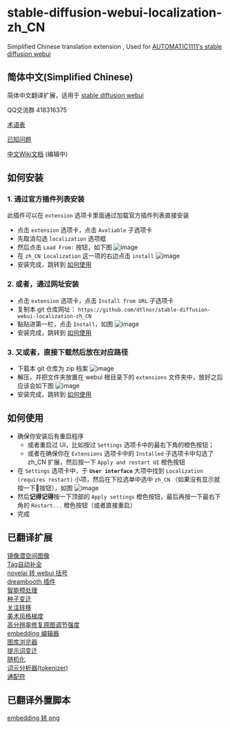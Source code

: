# stable-diffusion-webui-localization-zh_CN
Simplified Chinese translation extension , Used for [AUTOMATIC1111's stable diffusion webui](https://github.com/AUTOMATIC1111/stable-diffusion-webui)

## 简体中文(Simplified Chinese)
简体中文翻译扩展，适用于 [stable diffusion webui](https://github.com/AUTOMATIC1111/stable-diffusion-webui)

QQ交流群 418316375

[术语表](Terminology.md)

[已知问题](Known-Bug.md)

[中文Wiki文档](https://github.com/dtlnor/stable-diffusion-webui-localization-zh_CN/wiki) (编辑中)

## 如何安装
### 1. 通过官方插件列表安装
此插件可以在 `extension` 选项卡里面通过加载官方插件列表直接安装
- 点击 `extension` 选项卡，点击 `Avaliable` 子选项卡
- 先取消勾选 `localization` 选项框
- 然后点击 `Load From:` 按钮，如下图
![image](https://user-images.githubusercontent.com/21131439/202856658-b6b41b93-c4ff-40a9-be87-e24fc04893eb.png)
- 在 `zh_CN Localization` 这一项的右边点击 `install`
![image](https://user-images.githubusercontent.com/21131439/202856395-d3927577-d47a-4a3a-a9b5-5f5b93f9b167.png)
- 安装完成，跳转到 [如何使用](#如何使用)

### 2. 或者，通过网址安装
- 点击 `extension` 选项卡，点击 `Install from URL` 子选项卡
- 复制本 git 仓库网址：
`https://github.com/dtlnor/stable-diffusion-webui-localization-zh_CN`
- 黏贴进第一栏，点击 `Install`，如图
![image](https://user-images.githubusercontent.com/21131439/202856718-a7d73c84-b1ca-4b90-9b35-b69d31a7b568.png)
- 安装完成，跳转到 [如何使用](#如何使用)

### 3. 又或者，直接下载然后放在对应路径
- 下载本 git 仓库为 zip 档案
![image](https://user-images.githubusercontent.com/21131439/202857957-c7d5d649-4197-4197-8650-f7941917400b.png)
- 解压，并把文件夹放置在 webui 根目录下的 `extensions` 文件夹中，放好之后应该会如下图
![image](https://user-images.githubusercontent.com/21131439/202857213-3aa98467-c39b-43b3-9d6f-ed5ac0e4b753.png)
- 安装完成，跳转到 [如何使用](#如何使用)

## 如何使用
- 确保你安装后有重启程序
  - 或者重启过 UI，比如按过 `Settings` 选项卡中的最右下角的橙色按钮；
  - 或者在确保你在 `Extensions` 选项卡中的 `Installed` 子选项卡中勾选了 zh_CN 扩展，然后按一下 `Apply and restart UI` 橙色按钮
- 在 `Settings` 选项卡中，于 **`User interface`** 大项中找到 `Localization (requires restart)` 小项，然后在下拉选单中选中 `zh_CN` （如果没有显示就按一下🔄按钮），如图
![image](https://user-images.githubusercontent.com/21131439/202857765-e7c57ef8-011c-4192-be5a-165749528162.png)
- 然后**记得记得**按一下顶部的 `Apply settings` 橙色按钮，最后再按一下最右下角的 `Restart...` 橙色按钮（或者直接重启）
- 完成

## 已翻译扩展
[镜像潜空间图像](https://github.com/dfaker/SD-latent-mirroring)  
[Tag自动补全](https://github.com/DominikDoom/a1111-sd-webui-tagcomplete)  
[novelai 转 webui 括号](https://github.com/animerl/novelai-2-local-prompt)  
[dreambooth 插件](https://github.com/d8ahazard/sd_dreambooth_extension)  
[智能预处理](https://github.com/d8ahazard/sd_smartprocess)  
[种子变迁](https://github.com/yownas/seed_travel)  
[关注转移](https://github.com/yownas/shift-attention)  
[美术风格梯度](https://github.com/AUTOMATIC1111/stable-diffusion-webui-aesthetic-gradients)  
[高分辨率修复原图调节强度](	https://github.com/dtlnor/stable-diffusion-webui-conditioning-highres-fix.git)  
[embedding 编辑器](https://github.com/CodeExplode/stable-diffusion-webui-embedding-editor)  
[图库浏览器](https://github.com/yfszzx/stable-diffusion-webui-images-browser)  
[提示词变迁](https://github.com/Kahsolt/stable-diffusion-webui-prompt-travel)  
[随机化](https://github.com/stysmmaker/stable-diffusion-webui-randomize.git)  
[词元分析器(tokenizer)](https://github.com/AUTOMATIC1111/stable-diffusion-webui-tokenizer)  
[通配符](https://github.com/AUTOMATIC1111/stable-diffusion-webui-wildcards)  

## 已翻译外置脚本
[embedding 转 png](https://github.com/dfaker/embedding-to-png-script)  
